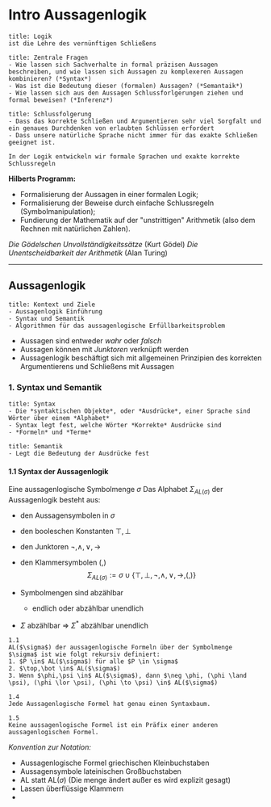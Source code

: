 # Intro Aussagenlogik

```ad-note
title: Logik
ist die Lehre des vernünftigen Schließens
```

```ad-question
title: Zentrale Fragen
- Wie lassen sich Sachverhalte in formal präzisen Aussagen beschreiben, und wie lassen sich Aussagen zu komplexeren Aussagen kombinieren? (*Syntax*)
- Was ist die Bedeutung dieser (formalen) Aussagen? (*Semantaik*)
- Wie lassen sich aus den Aussagen Schlussforlgerungen ziehen und formal beweisen? (*Inferenz*)
```

```ad-abstract
title: Schlussfolgerung
- Dass das korrekte Schließen und Argumentieren sehr viel Sorgfalt und ein genaues Durchdenken von erlaubten Schlüssen erfordert
- Dass unsere natürliche Sprache nicht immer für das exakte Schließen geeignet ist.

In der Logik entwickeln wir formale Sprachen und exakte korrekte Schlussregeln
```

**Hilberts Programm:**
- Formalisierung der Aussagen in einer formalen Logik;
- Formalisierung der Beweise durch einfache Schlussregeln (Symbolmanipulation);
- Fundierung der Mathematik auf der "unstrittigen" Arithmetik (also dem Rechnen mit natürlichen Zahlen).

*Die Gödelschen Unvollständigkeitssätze* (Kurt Gödel)
*Die Unentscheidbarkeit der Arithmetik* (Alan Turing)

---

## Aussagenlogik

```ad-note
title: Kontext und Ziele
- Aussagenlogik Einführung
- Syntax und Semantik
- Algorithmen für das aussagenlogische Erfüllbarkeitsproblem
```

- Aussagen sind entweder *wahr* oder *falsch*
- Aussagen können mit *Junktoren* verknüpft werden
- Aussagenlogik beschäftigt sich mit allgemeinen Prinzipien des korrekten Argumentierens und Schließens mit Aussagen

### 1. Syntax und Semantik

```ad-abstract
title: Syntax
- Die *syntaktischen Objekte*, oder *Ausdrücke*, einer Sprache sind Wörter über einem *Alphabet*
- Syntax legt fest, welche Wörter *Korrekte* Ausdrücke sind
- *Formeln* und *Terme*
```

```ad-abstract
title: Semantik
- Legt die Bedeutung der Ausdrücke fest
```

#### 1.1 Syntax der Aussagenlogik

Eine aussagenlogische Symbolmenge $\sigma$
Das Alphabet $\Sigma_{AL(\sigma)}$ der Aussagenlogik besteht aus:
- den Aussagensymbolen in $\sigma$
- den booleschen Konstanten $\top,\bot$
- den Junktoren $\neg, \land, \lor, \to$
- den Klammersymbolen $(,)$
$$\Sigma_{AL(\sigma)} := \sigma \cup \{\top, \bot,\neg, \land, \lor, \to, (,) \}$$

- Symbolmengen sind abzählbar
	- endlich oder abzählbar unendlich
- $\Sigma$ abzählbar $\Rightarrow$ $\Sigma^*$ abzählbar unendlich

```ad-def
1.1
AL($\sigma$) der aussagenlogische Formeln über der Symbolmenge $\sigma$ ist wie folgt rekursiv definiert:
1. $P \in$ AL($\sigma$) für alle $P \in \sigma$
2. $\top,\bot \in$ AL($\sigma$)
3. Wenn $\phi,\psi \in$ AL($\sigma$), dann $\neg \phi, (\phi \land \psi), (\phi \lor \psi), (\phi \to \psi) \in$ AL($\sigma$)
```

```ad-lemma
1.4
Jede Aussagenlogische Formel hat genau einen Syntaxbaum.
```

```ad-lemma
1.5
Keine aussagenlogische Formel ist ein Präfix einer anderen aussagenlogischen Formel.
```

*Konvention zur Notation:*
- Aussagenlogische Formel griechischen Kleinbuchstaben
- Aussagensymbole lateinischen Großbuchstaben
- AL statt AL($\sigma$) (Die menge ändert außer es wird explizit gesagt)
- Lassen überflüssige Klammern
- 
